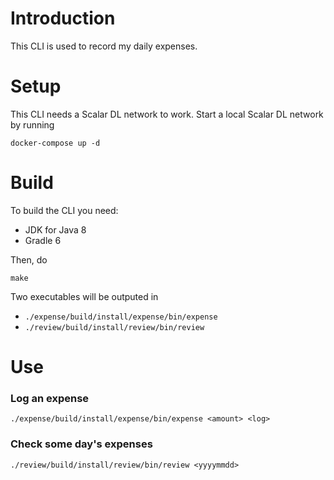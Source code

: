 # Introduction
This CLI is used to record my daily expenses.

# Setup
This CLI needs a Scalar DL network to work. Start a local Scalar DL network by running

```
docker-compose up -d
```

# Build
To build the CLI you need:
- JDK for Java 8
- Gradle 6

Then, do
```
make
```

Two executables will be outputed in
- `./expense/build/install/expense/bin/expense`
- `./review/build/install/review/bin/review`

# Use
### Log an expense

```
./expense/build/install/expense/bin/expense <amount> <log>
```

### Check some day's expenses

```
./review/build/install/review/bin/review <yyyymmdd>
```
